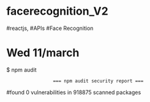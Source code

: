 # facerecognition_V2
#reactjs, #APIs #Face Recognition

# Wed  11/march 

$ npm audit

                     === npm audit security report ===

#found 0 vulnerabilities
	in 918875 scanned packages
